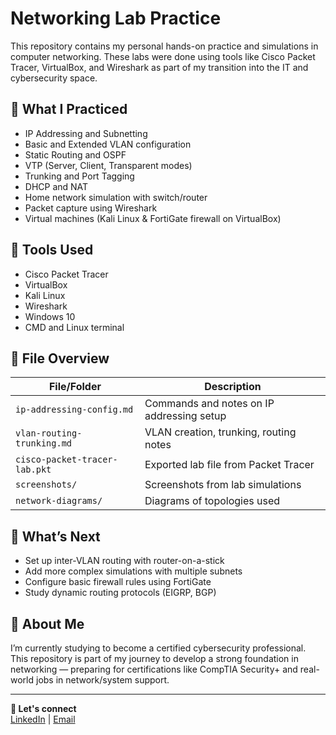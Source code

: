 # Networking Lab Practice

This repository contains my personal hands-on practice and simulations in computer networking. These labs were done using tools like Cisco Packet Tracer, VirtualBox, and Wireshark as part of my transition into the IT and cybersecurity space.

## 🔧 What I Practiced

- IP Addressing and Subnetting
- Basic and Extended VLAN configuration
- Static Routing and OSPF
- VTP (Server, Client, Transparent modes)
- Trunking and Port Tagging
- DHCP and NAT
- Home network simulation with switch/router
- Packet capture using Wireshark
- Virtual machines (Kali Linux & FortiGate firewall on VirtualBox)

## 🧪 Tools Used

- Cisco Packet Tracer
- VirtualBox
- Kali Linux
- Wireshark
- Windows 10
- CMD and Linux terminal

## 📂 File Overview

| File/Folder | Description |
|-------------|-------------|
| `ip-addressing-config.md` | Commands and notes on IP addressing setup |
| `vlan-routing-trunking.md` | VLAN creation, trunking, routing notes |
| `cisco-packet-tracer-lab.pkt` | Exported lab file from Packet Tracer |
| `screenshots/` | Screenshots from lab simulations |
| `network-diagrams/` | Diagrams of topologies used |

## 🚀 What’s Next

- Set up inter-VLAN routing with router-on-a-stick
- Add more complex simulations with multiple subnets
- Configure basic firewall rules using FortiGate
- Study dynamic routing protocols (EIGRP, BGP)

## 📘 About Me

I’m currently studying to become a certified cybersecurity professional. This repository is part of my journey to develop a strong foundation in networking — preparing for certifications like CompTIA Security+ and real-world jobs in network/system support.

---

**🔗 Let's connect**  
[LinkedIn](#) | [Email](mailto:ogeeleope8@gmail.com)
